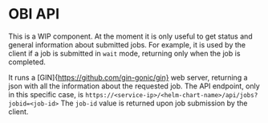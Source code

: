 # OBI API

This is a WIP component. At the moment it is only useful to get status and general
information about submitted jobs. For example, it is used by the client if a job
is submitted in `wait` mode, returning only when the job is completed.

It runs a [GIN]{https://github.com/gin-gonic/gin} web server, returning a json with
all the information about the requested job. The API endpoint, only in this specific
case, is `https://<service-ip>/<helm-chart-name>/api/jobs?jobid=<job-id>`
The `job-id` value is returned upon job submission by the client.